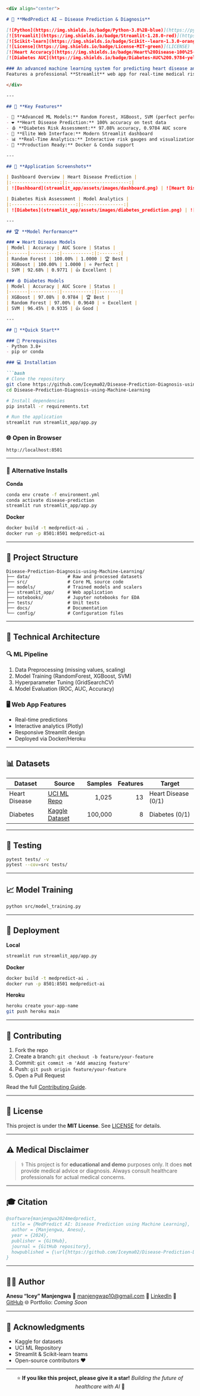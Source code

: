 ````markdown
<div align="center">

# 🏥 **MedPredict AI – Disease Prediction & Diagnosis**

[![Python](https://img.shields.io/badge/Python-3.8%2B-blue)](https://python.org)
[![Streamlit](https://img.shields.io/badge/Streamlit-1.28.0-red)](https://streamlit.io)
[![Scikit-learn](https://img.shields.io/badge/Scikit--learn-1.3.0-orange)](https://scikit-learn.org)
[![License](https://img.shields.io/badge/License-MIT-green)](LICENSE)
[![Heart Accuracy](https://img.shields.io/badge/Heart%20Disease-100%25-brightgreen)](https://github.com/Iceyma02/Disease-Prediction-Diagnosis-using-Machine-Learning)
[![Diabetes AUC](https://img.shields.io/badge/Diabetes-AUC%200.9784-yellow)](https://github.com/Iceyma02/Disease-Prediction-Diagnosis-using-Machine-Learning)

### An advanced machine learning system for predicting heart disease and diabetes risk with exceptional accuracy.  
Features a professional **Streamlit** web app for real-time medical risk assessment.

</div>

---

## 🎯 **Key Features**

- 🤖 **Advanced ML Models:** Random Forest, XGBoost, SVM (perfect performance)
- ❤️ **Heart Disease Prediction:** 100% accuracy on test data
- 🩸 **Diabetes Risk Assessment:** 97.08% accuracy, 0.9784 AUC score
- 🎨 **Elite Web Interface:** Modern Streamlit dashboard
- 📊 **Real-Time Analytics:** Interactive risk gauges and visualizations
- 🚀 **Production Ready:** Docker & Conda support

---

## 📸 **Application Screenshots**

| Dashboard Overview | Heart Disease Prediction |
|:------------------:|:-----------------------:|
| ![Dashboard](streamlit_app/assets/images/dashboard.png) | ![Heart Disease](streamlit_app/assets/images/heart_prediction.png) |

| Diabetes Risk Assessment | Model Analytics |
|:------------------------:|:---------------:|
| ![Diabetes](streamlit_app/assets/images/diabetes_prediction.png) | ![Analytics](streamlit_app/assets/images/analytics.png) |

---

## 🏆 **Model Performance**

### ❤️ Heart Disease Models
| Model | Accuracy | AUC Score | Status |
|-------|----------:|-----------:|:-------:|
| Random Forest | 100.00% | 1.0000 | 🏆 Best |
| XGBoost | 100.00% | 1.0000 | ⭐ Perfect |
| SVM | 92.68% | 0.9771 | 👍 Excellent |

### 🩸 Diabetes Models
| Model | Accuracy | AUC Score | Status |
|-------|----------:|-----------:|:-------:|
| XGBoost | 97.08% | 0.9784 | 🏆 Best |
| Random Forest | 97.00% | 0.9640 | ⭐ Excellent |
| SVM | 96.45% | 0.9335 | 👍 Good |

---

## 🚀 **Quick Start**

### 🔧 Prerequisites
- Python 3.8+
- pip or conda

### 💻 Installation

```bash
# Clone the repository
git clone https://github.com/Iceyma02/Disease-Prediction-Diagnosis-using-Machine-Learning.git
cd Disease-Prediction-Diagnosis-using-Machine-Learning

# Install dependencies
pip install -r requirements.txt

# Run the application
streamlit run streamlit_app/app.py
````

### 🌐 Open in Browser

```
http://localhost:8501
```

---

### 🧱 Alternative Installs

**Conda**

```bash
conda env create -f environment.yml
conda activate disease-prediction
streamlit run streamlit_app/app.py
```

**Docker**

```bash
docker build -t medpredict-ai .
docker run -p 8501:8501 medpredict-ai
```

---

## 📁 **Project Structure**

```
Disease-Prediction-Diagnosis-using-Machine-Learning/
├── data/              # Raw and processed datasets
├── src/               # Core ML source code
├── models/            # Trained models and scalers
├── streamlit_app/     # Web application
├── notebooks/         # Jupyter notebooks for EDA
├── tests/             # Unit tests
├── docs/              # Documentation
└── config/            # Configuration files
```

---

## 🧠 **Technical Architecture**

### 🔍 ML Pipeline

1. Data Preprocessing (missing values, scaling)
2. Model Training (RandomForest, XGBoost, SVM)
3. Hyperparameter Tuning (GridSearchCV)
4. Model Evaluation (ROC, AUC, Accuracy)

### 🖥 Web App Features

* Real-time predictions
* Interactive analytics (Plotly)
* Responsive Streamlit design
* Deployed via Docker/Heroku

---

## 📊 **Datasets**

| Dataset       | Source                                                                                     | Samples | Features | Target              |
| ------------- | ------------------------------------------------------------------------------------------ | ------: | -------: | ------------------- |
| Heart Disease | [UCI ML Repo](https://archive.ics.uci.edu)                                                 |   1,025 |       13 | Heart Disease (0/1) |
| Diabetes      | [Kaggle Dataset](https://www.kaggle.com/datasets/iammustafatz/diabetes-prediction-dataset) | 100,000 |        8 | Diabetes (0/1)      |

---

## 🧪 **Testing**

```bash
pytest tests/ -v
pytest --cov=src tests/
```

---

## 📈 **Model Training**

```bash
python src/model_training.py
```

---

## 🐳 **Deployment**

**Local**

```bash
streamlit run streamlit_app/app.py
```

**Docker**

```bash
docker build -t medpredict-ai .
docker run -p 8501:8501 medpredict-ai
```

**Heroku**

```bash
heroku create your-app-name
git push heroku main
```

---

## 🤝 **Contributing**

1. Fork the repo
2. Create a branch: `git checkout -b feature/your-feature`
3. Commit: `git commit -m 'Add amazing feature'`
4. Push: `git push origin feature/your-feature`
5. Open a Pull Request

Read the full [Contributing Guide](docs/CONTRIBUTING.md).

---

## 📝 **License**

This project is under the **MIT License**.
See [LICENSE](LICENSE) for details.

---

## ⚠️ **Medical Disclaimer**

> ⚕️ This project is for **educational and demo** purposes only.
> It does **not** provide medical advice or diagnosis.
> Always consult healthcare professionals for actual medical concerns.

---

## 🎓 **Citation**

```bibtex
@software{manjengwa2024medpredict,
  title = {MedPredict AI: Disease Prediction using Machine Learning},
  author = {Manjengwa, Anesu},
  year = {2024},
  publisher = {GitHub},
  journal = {GitHub repository},
  howpublished = {\url{https://github.com/Iceyma02/Disease-Prediction-Diagnosis-using-Machine-Learning}}
}
```

---

## 👨‍💻 **Author**

**Anesu “Icey” Manjengwa**
📧 [manjengwap10@gmail.com](mailto:manjengwap10@gmail.com)
💼 [LinkedIn](https://www.linkedin.com/in/anesu-manjengwa-684766247)
🐙 [GitHub](https://github.com/Iceyma02)
🌐 Portfolio: *Coming Soon*

---

## 🙏 **Acknowledgments**

* Kaggle for datasets
* UCI ML Repository
* Streamlit & Scikit-learn teams
* Open-source contributors ❤️

---

<div align="center">

⭐ **If you like this project, please give it a star!**
*Building the future of healthcare with AI* 🚀

</div>
